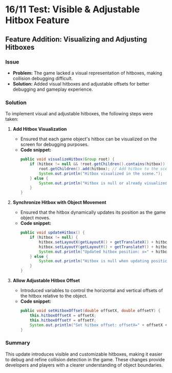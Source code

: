 # 16/11 Test: Visible & Adjustable Hitbox Feature

## Feature Addition: Visualizing and Adjusting Hitboxes

### Issue
- **Problem:** The game lacked a visual representation of hitboxes, making collision debugging difficult.
- **Solution:** Added visual hitboxes and adjustable offsets for better debugging and gameplay experience.

### Solution
To implement visual and adjustable hitboxes, the following steps were taken:

1. **Add Hitbox Visualization**
   - Ensured that each game object's hitbox can be visualized on the screen for debugging purposes.
   - **Code snippet:**
     ```java
     public void visualizeHitbox(Group root) {
         if (hitbox != null && !root.getChildren().contains(hitbox)) {
             root.getChildren().add(hitbox); // Add hitbox to the scene
             System.out.println("Hitbox visualized in the scene.");
         } else {
             System.out.println("Hitbox is null or already visualized.");
         }
     }
     ```

2. **Synchronize Hitbox with Object Movement**
   - Ensured that the hitbox dynamically updates its position as the game object moves.
   - **Code snippet:**
     ```java
     public void updateHitbox() {
         if (hitbox != null) {
             hitbox.setLayoutX(getLayoutX() + getTranslateX() + hitboxOffsetX);
             hitbox.setLayoutY(getLayoutY() + getTranslateY() + hitboxOffsetY);
             System.out.println("Updated hitbox position: x=" + hitbox.getLayoutX() + ", y=" + hitbox.getLayoutY());
         } else {
             System.out.println("Hitbox is null when updating position!");
         }
     }
     ```

3. **Allow Adjustable Hitbox Offset**
   - Introduced variables to control the horizontal and vertical offsets of the hitbox relative to the object.
   - **Code snippet:**
     ```java
     public void setHitboxOffset(double offsetX, double offsetY) {
         this.hitboxOffsetX = offsetX;
         this.hitboxOffsetY = offsetY;
         System.out.println("Set hitbox offset: offsetX=" + offsetX + ", offsetY=" + offsetY);
     }
     ```

### Summary
This update introduces visible and customizable hitboxes, making it easier to debug and refine collision detection in the game. These changes provide developers and players with a clearer understanding of object boundaries.
